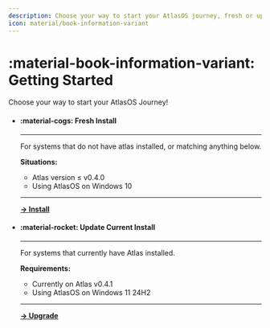 ```yaml
---
description: Choose your way to start your AtlasOS journey, fresh or upgrade your current installation
icon: material/book-information-variant
---
```

# :material-book-information-variant: Getting Started
Choose your way to start your AtlasOS Journey!

<div class="grid cards" markdown>

-   #### :material-cogs: Fresh Install

    ---

    For systems that do not have atlas installed, or matching anything below.

    **Situations:**

    - Atlas version ≤ v0.4.0
    - Using AtlasOS on Windows 10

    ---

    **[-> Install](install/before-continuing.md)**

-   #### :material-rocket: Update Current Install

    ---

    For systems that currently have Atlas installed.

    **Requirements:**

    - Currently on Atlas v0.4.1
    - Using AtlasOS on Windows 11 24H2

    ---

    **[-> Upgrade](upgrade/before-continuing.md)**

</div>